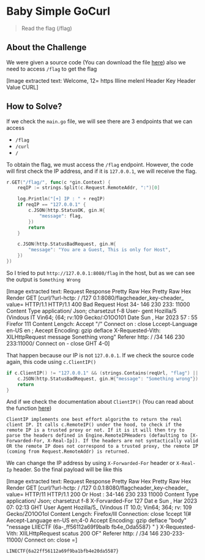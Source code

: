 # Baby Simple GoCurl
> Read the flag (/flag)

## About the Challenge
We were given a source code (You can download the file [here](baby-simple-gocurl_3e562770d3be9c9d047169c7b235281b.tar.gz)) also we need to access `/flag` to get the flag


[Image extracted text: Welcome, 12=
https Illine melenl
Header Key
Header Value
CURL]


## How to Solve?
If we check the `main.go` file, we will see there are 3 endpoints that we can access
* `/flag`
* `/curl`
* `/`

To obtain the flag, we must access the `/flag` endpoint. However, the code will first check the IP address, and if it is `127.0.0.1`, we will receive the flag.

```go
r.GET("/flag/", func(c *gin.Context) {
    reqIP := strings.Split(c.Request.RemoteAddr, ":")[0]

    log.Println("[+] IP : " + reqIP)
    if reqIP == "127.0.0.1" {
        c.JSON(http.StatusOK, gin.H{
            "message": flag,
        })
        return
    }

    c.JSON(http.StatusBadRequest, gin.H{
        "message": "You are a Guest, This is only for Host",
    })
})
```

So I tried to put `http://127.0.0.1:8080/flag` in the host, but as we can see the output is `Something Wrong`


[Image extracted text: Request
Response
Pretty
Raw
Hex
Pretty
Raw
Hex
Render
GET
[curl/?url-hctp: / /127
0.1:8080/flagcheader_key-cheader_
value=
HTTP/1.1
HTTP/1.1
400
Bad Request
Host
34-
146
230
233: 11000
Content
Type
application/ Json;
charsetzut f-8
User-
gent
Hozilla/5
(Vindous
IT
Vin64;
{64;
rv:109
Gecko/:O1OO101
Date
Sun ,
Har
2023
57 : 55
Firefor 111
Content
Lengch:
Accept
"/"
Connect
on :
close
Lccept-Language
en-US
en ;
Aecept
Encoding:
gzip
deflace
X-Requested-Vith:
XILHttpRequest
message
Sonething
vrong"
Referer
http: / /34
146
230
233:11000/
Connect
on -
close
GHT
4-0]


That happen because our IP is not `127.0.0.1`. If we check the source code again, this code using `c.ClientIP()`

```go
if c.ClientIP() != "127.0.0.1" && (strings.Contains(reqUrl, "flag") || strings.Contains(reqUrl, "curl") || strings.Contains(reqUrl, "%")) {
    c.JSON(http.StatusBadRequest, gin.H{"message": "Something wrong"})
    return
}
```

And if we check the documentation about `ClientIP()` (You can read about the function [here](https://pkg.go.dev/github.com/gin-gonic/gin#Context.ClientIP))

```
ClientIP implements one best effort algorithm to return the real client IP. It calls c.RemoteIP() under the hood, to check if the remote IP is a trusted proxy or not. If it is it will then try to parse the headers defined in Engine.RemoteIPHeaders (defaulting to [X-Forwarded-For, X-Real-Ip]). If the headers are not syntactically valid OR the remote IP does not correspond to a trusted proxy, the remote IP (coming from Request.RemoteAddr) is returned.
```

We can change the IP address by using `X-Forwarded-For` header or `X-Real-Ip` header. So the final payload will be like this


[Image extracted text: Request
Response
Pretty
Raw
Hex
Pretty
Raw
Hex
Render
GET
[curl/?url-hctp: / /127
0.0.1:8080/flagcheader_key-cheader_
value=
HTTP/11
HTTP/1.1
200
Or
Host :
34-146
230
233
11000
Content
Type
application/ Json;
charsetzut f-8
X-Forvarded-For
127
Dat e
Sun ,
Har 2023
07: 02:13
GHT
User
Agent
Hozilla/5_
(Vindous
IT
10.0;
Vin64;
364;
rv: 109
Gecko/ZO1OO1ol
Content
Lengch:
Firefox/lll
Connection:
close
1ccept
1(#
Aecept-Language
en-US
en;4-0
Accept
Encoding:
gzip
deflace
"body"
"nessage
LIIECTF (6a-_ff56112a69f9balb fb4e_Oda5587} " }
X-Requested-Vith:
XIILHttpRequest
scatus
200
OF"
Referer
http: / /34
146
230-233-11000/
Connect
on:
close
 =]


```
LINECTF{6a22ff56112a69f9ba1bfb4e20da5587}
```